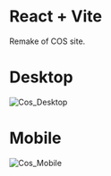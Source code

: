 # React + Vite

Remake of COS site.

# Desktop
![Cos_Desktop](https://github.com/J5Chen/cos-remake/assets/118089167/51d3d462-bed0-459e-a1c1-13d2de290494)

# Mobile
![Cos_Mobile](https://github.com/J5Chen/cos-remake/assets/118089167/fd00df75-9dff-4c68-b10c-dc25dcb059eb)
